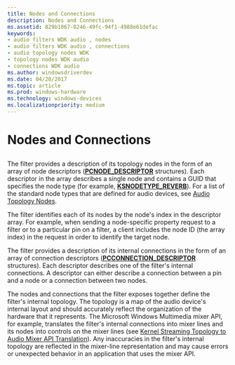 ```yaml
---
title: Nodes and Connections
description: Nodes and Connections
ms.assetid: 829b1067-8246-49fc-94f1-4988e61defac
keywords:
- audio filters WDK audio , nodes
- audio filters WDK audio , connections
- audio topology nodes WDK
- topology nodes WDK audio
- connections WDK audio
ms.author: windowsdriverdev
ms.date: 04/20/2017
ms.topic: article
ms.prod: windows-hardware
ms.technology: windows-devices
ms.localizationpriority: medium
---
```


# Nodes and Connections


## <span id="nodes_and_connections"></span><span id="NODES_AND_CONNECTIONS"></span>


The filter provides a description of its topology nodes in the form of an array of node descriptors ([**PCNODE\_DESCRIPTOR**](https://msdn.microsoft.com/library/windows/hardware/ff537720) structures). Each descriptor in the array describes a single node and contains a GUID that specifies the node type (for example, [**KSNODETYPE\_REVERB**](https://msdn.microsoft.com/library/windows/hardware/ff537189)). For a list of the standard node types that are defined for audio devices, see [Audio Topology Nodes](https://msdn.microsoft.com/library/windows/hardware/ff536219).

The filter identifies each of its nodes by the node's index in the descriptor array. For example, when sending a node-specific property request to a filter or to a particular pin on a filter, a client includes the node ID (the array index) in the request in order to identify the target node.

The filter provides a description of its internal connections in the form of an array of connection descriptors ([**PCCONNECTION\_DESCRIPTOR**](https://msdn.microsoft.com/library/windows/hardware/ff537688) structures). Each descriptor describes one of the filter's internal connections. A descriptor can either describe a connection between a pin and a node or a connection between two nodes.

The nodes and connections that the filter exposes together define the filter's internal topology. The topology is a map of the audio device's internal layout and should accurately reflect the organization of the hardware that it represents. The Microsoft Windows Multimedia mixer API, for example, translates the filter's internal connections into mixer lines and its nodes into controls on the mixer lines (see [Kernel Streaming Topology to Audio Mixer API Translation](kernel-streaming-topology-to-audio-mixer-api-translation.md)). Any inaccuracies in the filter's internal topology are reflected in the mixer-line representation and may cause errors or unexpected behavior in an application that uses the mixer API.

 

 




